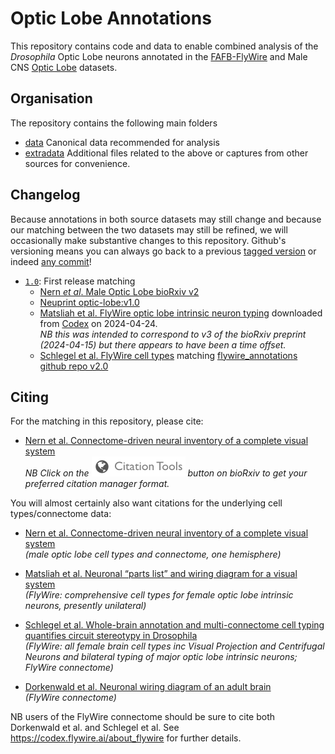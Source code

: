 # Optic Lobe Annotations

This repository contains code and data to enable combined analysis of the *Drosophila* Optic Lobe neurons annotated in the [FAFB-FlyWire](https://codex.flywire.ai/) and Male CNS [Optic Lobe](https://www.janelia.org/project-team/flyem/optic-lobe) datasets.

## Organisation

The repository contains the following main folders

-   [data](data/) Canonical data recommended for analysis
-   [extradata](extradata/) Additional files related to the above or captures from other sources for convenience.

## Changelog

Because annotations in both source datasets may still change and because our matching between the two datasets may still be refined, we will occasionally make substantive changes to this repository. Github's versioning means you can always go back to a previous [tagged version](https://github.com/flyconnectome/ol_annotations/tags) or indeed [any commit](https://github.com/flyconnectome/ol_annotations/commits/main/)!

-   [`1.0`](https://github.com/flyconnectome/ol_annotations/releases/tag/v1.0): First release matching
    -   [Nern *et al*. Male Optic Lobe bioRxiv v2](https://www.biorxiv.org/content/10.1101/2024.04.16.589741v2)
    -   [Neuprint optic-lobe:v1.0](https://neuprint.janelia.org/?dataset=optic-lobe:v1.0)
    -   [Matsliah et al. FlyWire optic lobe intrinsic neuron typing](https://www.biorxiv.org/content/10.1101/2023.10.12.562119v3) downloaded from [Codex](https://codex.flywire.ai/api/download) on 2024-04-24.\
        *NB this was intended to correspond to v3 of the bioRxiv preprint (2024-04-15) but there appears to have been a time offset.*
    -   [Schlegel et al. FlyWire cell types](https://www.biorxiv.org/content/10.1101/2023.06.27.546055v2) matching [flywire_annotations github repo v2.0](https://github.com/flyconnectome/flywire_annotations/releases/tag/v2.0.0)

## Citing

For the matching in this repository, please cite:

-   [Nern et al. Connectome-driven neural inventory of a complete visual system](https://www.biorxiv.org/content/10.1101/2024.04.16.589741)\
    *NB Click on the [![](images/citation-button.png)](https://www.biorxiv.org/content/10.1101/2024.04.16.589741) button on bioRxiv to get your preferred citation manager format.*

You will almost certainly also want citations for the underlying cell types/connectome data:

-   [Nern et al. Connectome-driven neural inventory of a complete visual system](https://www.biorxiv.org/content/10.1101/2024.04.16.589741)\
    *(male optic lobe cell types and connectome, one hemisphere)*

-   [Matsliah et al. Neuronal “parts list” and wiring diagram for a visual system](https://www.biorxiv.org/content/10.1101/2023.10.12.562119)\
    *(FlyWire: comprehensive cell types for female optic lobe intrinsic neurons, presently unilateral)*

-   [Schlegel et al. Whole-brain annotation and multi-connectome cell typing quantifies circuit stereotypy in Drosophila](https://www.biorxiv.org/content/10.1101/2023.06.27.546055)\
    *(FlyWire: all female brain cell types inc Visual Projection and Centrifugal Neurons and bilateral typing of major optic lobe intrinsic neurons; FlyWire connectome)*

-   [Dorkenwald et al. Neuronal wiring diagram of an adult brain](https://www.biorxiv.org/content/10.1101/2023.06.27.546656)\
    *(FlyWire connectome)*

NB users of the FlyWire connectome should be sure to cite both Dorkenwald et al. and Schlegel et al. See <https://codex.flywire.ai/about_flywire> for further details.
